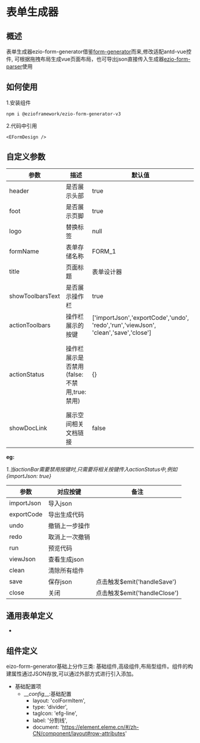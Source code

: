 # 表单生成器

## 概述

表单生成器ezio-form-generator借鉴[form-generator](https://github.com/JakHuang/form-generator)而来,修改适配antd-vue控件,
可根据拖拽布局生成vue页面布局，也可导出json直接传入生成器[ezio-form-parser]()使用

## 如何使用
1.安装组件
```
npm i @ezioframework/ezio-form-generator-v3
```
2.代码中引用
```
<EFormDesign />
```

## 自定义参数
| 参数              | 描述   | 默认值  | 可选类型 |
| --------------   | ----   |  ----   | ----  |
| header           | 是否展示头部   | true  | boolean |
| foot             | 是否展示页脚  | true  |  boolean |
| logo             | 替换标签   | null  | 
| formName         | 表单存储名称  | FORM_1  | String |
| title            | 页面标题  | 表单设计器  | String |
| showToolbarsText | 是否展示操作栏  | true  | boolean |
| actionToolbars   | 操作栏展示的按键 | ['importJson','exportCode','undo',<br>'redo','run','viewJson',<br>'clean','save','close']| Array |
| actionStatus     | 操作栏展示是否禁用(false:不禁用,true:禁用)   | {}| importJson: false,exportCode: false,undo: false,redo: false,run: false,viewJson: false,<br>clean: false,save: false,close: false |
| showDocLink      | 展示空间相关文档链接  | false  | boolean |

**eg:**

*1.当actionBar需要禁用按键时,只需要将相关按键传入actionStatus中,例如{importJson: true}*

| 参数 | 对应按键 | 备注 |
| ----- | ----- | ---- |
| importJson | 导入json | |
| exportCode | 导出生成代码 | |
| undo | 撤销上一步操作 |
| redo | 取消上一次撤销 |
| run | 预览代码 |
| viewJson | 查看生成json |
| clean | 清除所有组件 |
| save | 保存json | 点击触发$emit('handleSave') |
| close | 关闭 | 点击触发$emit('handleClose') |

## 通用表单定义
+

## 组件定义
eizo-form-generator基础上分作三类: 基础组件,高级组件,布局型组件。组件的构建属性通过JSON存放,可以通过外部方式进行引入添加。
+ 基础配置项
    - \_\__config___:基础配置
      * layout: 'colFormItem',
      * type: 'divider',
      * tagIcon: 'efg-line',
      * label: '分割线',
      * document: 'https://element.eleme.cn/#/zh-CN/component/layout#row-attributes'
